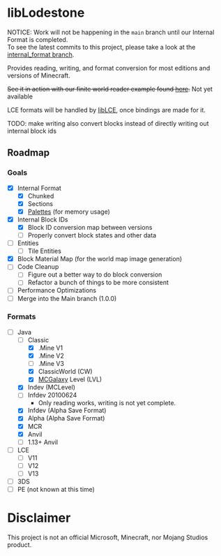# libLodestone
NOTICE: Work will not be happening in the `main` branch until our Internal Format is completed.   
To see the latest commits to this project, please take a look at the [internal_format branch](https://github.com/Team-Lodestone/libLodestone/tree/internal_format/).

Provides reading, writing, and format conversion for most editions and versions of Minecraft.

~~See it in action with our finite world reader example found [here](https://team-lodestone.github.io/examples/finite.html).~~
Not yet available

LCE formats will be handled by [libLCE](https://github.com/DexrnZacAttack/libLCE), once bindings are made for it.

TODO: make writing also convert blocks instead of directly writing out internal block ids

## Roadmap
### Goals
- [X] Internal Format
    - [X] Chunked
    - [X] Sections
    - [X] [Palettes](https://github.com/alexdesander/palettevec) (for memory usage)
- [X] Internal Block IDs
    - [X] Block ID conversion map between versions
    - [ ] Properly convert block states and other data
- [ ] Entities 
    - [ ] Tile Entities
- [X] Block Material Map (for the world map image generation) 
- [ ] Code Cleanup
    - [ ] Figure out a better way to do block conversion
    - [ ] Refactor a bunch of things to be more consistent
- [ ] Performance Optimizations
- [ ] Merge into the Main branch (1.0.0)
### Formats
  - [ ] Java 
    - [ ] Classic 
      - [X] .Mine V1
      - [X] .Mine V2
      - [ ] .Mine V3
      - [X] ClassicWorld (CW)
      - [X] [MCGalaxy](https://github.com/ClassiCube/MCGalaxy) Level (LVL)
    - [X] Indev (MCLevel)
    - [ ] Infdev 20100624
       - Only reading works, writing is not yet complete. 
    - [X] Infdev (Alpha Save Format)
    - [X] Alpha (Alpha Save Format)
    - [X] MCR
    - [X] Anvil
    - [ ] 1.13+ Anvil 
  - [ ] LCE
    - [ ] V11
    - [ ] V12
    - [ ] V13
  - [ ] 3DS
  - [ ] PE (not known at this time)
# Disclaimer
This project is not an official Microsoft, Minecraft, nor Mojang Studios product.
